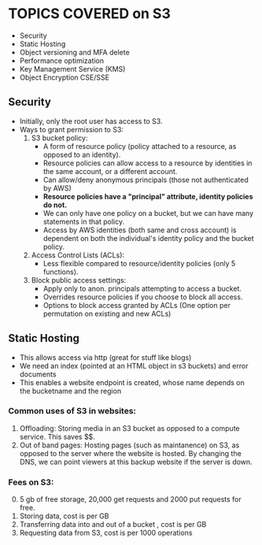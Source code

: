 # TOPICS COVERED on S3
- Security
- Static Hosting
- Object versioning and MFA delete
- Performance optimization
- Key Management Service (KMS)
- Object Encryption CSE/SSE

## Security
- Initially, only the root user has access to S3. 
- Ways to grant permission to S3:
    1. S3 bucket policy: 
        - A form of resource policy (policy attached to a resource, as opposed to an identity).
        - Resource policies can allow access to a resource by identities in the same account, or a different account.
        - Can allow/deny anonymous principals (those not authenticated by AWS)
        - **Resource policies have a "principal" attribute, identity policies do not.**
        - We can only have one policy on a bucket, but we can have many statements in that policy. 
        - Access by AWS identities (both same and cross account) is dependent on both the individual's identity policy and the bucket policy. 
    2. Access Control Lists (ACLs):
        - Less flexible compared to resource/identity policies (only 5 functions).
    3. Block public access settings:
        - Apply only to anon. principals attempting to access a bucket.
        - Overrides resource policies if you choose to block all access.
        - Options to block access granted by ACLs (One option per permutation on existing and new ACLs)

## Static Hosting
- This allows access via http (great for stuff like blogs)
- We need an index (pointed at an HTML object in s3 buckets) and error documents 
- This enables a website endpoint is created, whose name depends on the bucketname and the region
### Common uses of S3 in websites:
1. Offloading: Storing media in an S3 bucket as opposed to a compute service. This saves $$.
2. Out of band pages: Hosting pages (such as maintanence) on S3, as opposed to the server where the website is hosted. By changing the DNS, we can point viewers at this backup website if the server is down. 

### Fees on S3:
0. 5 gb of free storage, 20,000 get requests and 2000 put requests for free.
1. Storing data, cost is per GB
2. Transferring data into and out of a bucket , cost is per GB
3. Requesting data from S3, cost is per 1000 operations


